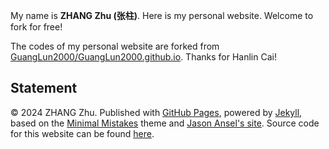
My name is **ZHANG Zhu (张柱)**. Here is my personal website. Welcome to fork for free!

The codes of my personal website are forked from [GuangLun2000/GuangLun2000.github.io](https://github.com/GuangLun2000/GuangLun2000.github.io). Thanks for Hanlin Cai!


## Statement

© 2024 ZHANG Zhu. Published with [GitHub Pages](https://pages.github.com/), powered by [Jekyll](https://jekyllrb.com/), based on the [Minimal Mistakes](https://mademistakes.com/) theme and [Jason Ansel's site](https://github.com/jansel/jansel.github.io). Source code for this website can be found [here](https://github.com/xianshanren/xianshanren.github.io).
